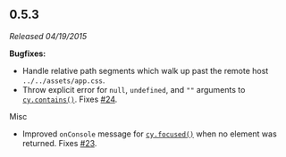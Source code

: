 ## 0.5.3

*Released 04/19/2015*

**Bugfixes:**

- Handle relative path segments which walk up past the remote host `../../assets/app.css`.
- Throw explicit error for `null`, `undefined`, and `""` arguments to [`cy.contains()`](/api/commands/contains). Fixes [#24](https://github.com/cypress-io/cypress/issues/24).

Misc
- Improved `onConsole` message for [`cy.focused()`](/api/commands/focused) when no element was returned. Fixes [#23](https://github.com/cypress-io/cypress/issues/23).


